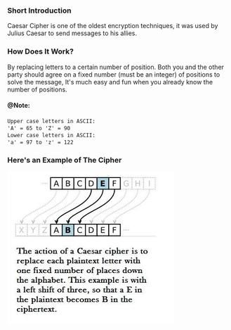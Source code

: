 ### Short Introduction 

Caesar Cipher is one of the oldest encryption techniques, it was used by Julius Caesar to send messages to his allies. 

### How Does It Work?

By replacing letters to a certain number of position. Both you and the other party should agree on a fixed number (must be an integer) of positions to solve the message, It's much easy and fun when you already know the number of positions. 

#### @Note: 
    Upper case letters in ASCII:
    'A' = 65 to 'Z' = 90
    Lower case letters in ASCII:
    'a' = 97 to 'z' = 122

### Here's an Example of The Cipher 
![refrence Image](/pictures/Caesar.jpeg)

